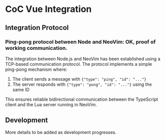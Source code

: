 # CoC Vue Integration

## Integration Protocol

### Ping-pong protocol between Node and NeoVim: OK, proof of working communication.

The integration between Node.js and NeoVim has been established using a TCP-based communication protocol. The protocol implements a simple ping-pong mechanism where:

1. The client sends a message with `{"type": "ping", "id": "..."}` 
2. The server responds with `{"type": "pong", "id": "..."}` using the same ID

This ensures reliable bidirectional communication between the TypeScript client and the Lua server running in NeoVim.

## Development

More details to be added as development progresses.
